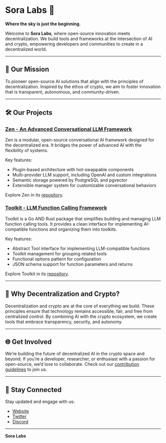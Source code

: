 # Sora Labs 🌌  
**Where the sky is just the beginning.**

Welcome to **Sora Labs**, where open-source innovation meets decentralization. We build tools and frameworks at the intersection of AI and crypto, empowering developers and communities to create in a decentralized world.

---

## 🌟 Our Mission  
To pioneer open-source AI solutions that align with the principles of decentralization. Inspired by the ethos of crypto, we aim to foster innovation that is transparent, autonomous, and community-driven.

---

## 🛠️ Our Projects  

### [Zen - An Advanced Conversational LLM Framework](https://github.com/soralabs/zen)  
Zen is a modular, open-source conversational AI framework designed for the decentralized era. It bridges the power of advanced AI with the flexibility of systems.  

Key features:  
- Plugin-based architecture with hot-swappable components  
- Multi-provider LLM support, including OpenAI and custom integrations  
- Semantic storage powered by PostgreSQL and pgvector  
- Extensible manager system for customizable conversational behaviors  

Explore Zen in its [repository](https://github.com/soralabs/zen).

### [Toolkit - LLM Function Calling Framework](https://github.com/soralabs/toolkit)
Toolkit is a Go AND Rust package that simplifies building and managing LLM function calling tools. It provides a clean interface for implementing AI-compatible functions and organizing them into toolkits.

Key features:
- Abstract Tool interface for implementing LLM-compatible functions
- Toolkit management for grouping related tools
- Functional options pattern for configuration
- JSON schema support for function parameters and returns

Explore Toolkit in its [repository](https://github.com/soralabs/toolkit).

---

## 🤝 Why Decentralization and Crypto?  
Decentralization and crypto are at the core of everything we build. These principles ensure that technology remains accessible, fair, and free from centralized control. By combining AI with the crypto ecosystem, we create tools that embrace transparency, security, and autonomy.

---

## 🌐 Get Involved  

We’re building the future of decentralized AI in the crypto space and beyond. If you’re a developer, researcher, or enthusiast with a passion for open-source, we’d love to collaborate. Check out our [contribution guidelines](CONTRIBUTING.md) to join us.

---

## 📡 Stay Connected  

Stay updated and engage with us:  
- [Website](https://soralabs.app/)  
- [Twitter](https://x.com/labs_sora)  
- [Discord](https://discord.gg/soralabs)

---

**Sora Labs**
